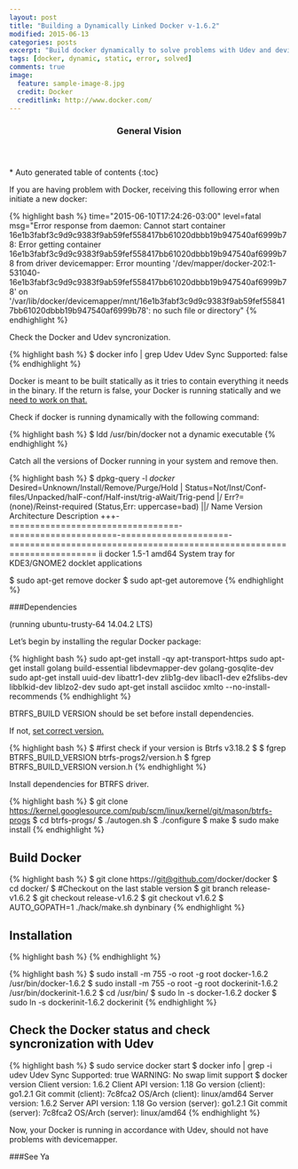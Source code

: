 ```yaml
---
layout: post
title: "Building a Dynamically Linked Docker v-1.6.2"
modified: 2015-06-13
categories: posts
excerpt: "Build docker dynamically to solve problems with Udev and devicemapper"
tags: [docker, dynamic, static, error, solved]
comments: true
image:
  feature: sample-image-8.jpg
  credit: Docker
  creditlink: http://www.docker.com/ 
---
```


<section id="table-of-contents" class="toc">
  <header>
    <h3>General Vision</h3>
  </header>
<div id="drawer" markdown="1">
*  Auto generated table of contents
{:toc}
</div>
</section><!-- /#table-of-contents -->

If you are having problem with Docker, receiving this following error when initiate a new docker:

{% highlight bash %}
time="2015-06-10T17:24:26-03:00" level=fatal msg="Error response from daemon: 
Cannot start container 16e1b3fabf3c9d9c9383f9ab59fef558417bb61020dbbb19b947540af6999b78:
Error getting container 16e1b3fabf3c9d9c9383f9ab59fef558417bb61020dbbb19b947540af6999b78 from driver devicemapper: 
Error mounting '/dev/mapper/docker-202:1-531040-16e1b3fabf3c9d9c9383f9ab59fef558417bb61020dbbb19b947540af6999b78' 
on '/var/lib/docker/devicemapper/mnt/16e1b3fabf3c9d9c9383f9ab59fef558417bb61020dbbb19b947540af6999b78': no such file or directory" 
{% endhighlight %}

Check the Docker and Udev syncronization.

{% highlight bash %}
$ docker info | grep Udev
Udev Sync Supported: false
{% endhighlight %}

Docker is meant to be built statically as it tries to contain everything it needs in the binary. If the return is false, your Docker is running statically and we <a href="https://github.com/docker/docker/issues/4036#issuecomment-111174341" target="_blank"> need to work on that.</a> 

Check if docker is running dynamically with the following command:

{% highlight bash %}
$ ldd /usr/bin/docker
not a dynamic executable
{% endhighlight %}

Catch all the versions of Docker running in your system and remove then.

{% highlight bash %}
$ dpkg-query -l *docker*
Desired=Unknown/Install/Remove/Purge/Hold
| Status=Not/Inst/Conf-files/Unpacked/halF-conf/Half-inst/trig-aWait/Trig-pend
|/ Err?=(none)/Reinst-required (Status,Err: uppercase=bad)
||/ Name                              Version               Architecture          Description
+++-=================================-=====================-=====================-=======================================================================
ii  docker                            1.5-1                 amd64                 System tray for KDE3/GNOME2 docklet applications

$ sudo apt-get remove docker
$ sudo apt-get autoremove
{% endhighlight %}

###Dependencies 

(running ubuntu-trusty-64 14.04.2 LTS)

Let’s begin by installing the regular Docker package:

{% highlight bash %}
sudo apt-get install -qy apt-transport-https
sudo apt-get install golang build-essential libdevmapper-dev golang-gosqlite-dev
sudo apt-get install uuid-dev libattr1-dev zlib1g-dev libacl1-dev e2fslibs-dev libblkid-dev liblzo2-dev
sudo apt-get install asciidoc xmlto --no-install-recommends
{% endhighlight %}

BTRFS_BUILD VERSION should be set before install dependencies.

If not, <a href="https://git.kernel.org/cgit/linux/kernel/git/kdave/btrfs-progs.git/tree/version.h.in"> set correct version.</a>

{% highlight bash %}
$ #first check if your version is Btrfs v3.18.2
$ 
$ fgrep BTRFS_BUILD_VERSION btrfs-progs2/version.h
$ fgrep BTRFS_BUILD_VERSION version.h
{% endhighlight %}

Install dependencies for BTRFS driver.

{% highlight bash %}
$ git clone https://kernel.googlesource.com/pub/scm/linux/kernel/git/mason/btrfs-progs
$ cd btrfs-progs/
$ ./autogen.sh
$ ./configure
$ make
$ sudo make install
{% endhighlight %}

## Build Docker

{% highlight bash %}
$ git clone https://git@github.com/docker/docker
$ cd docker/
$ #Checkout on the last stable version
$ git branch release-v1.6.2
$ git checkout release-v1.6.2
$ git checkout v1.6.2
$ AUTO_GOPATH=1 ./hack/make.sh dynbinary
{% endhighlight %}

## Installation

{% highlight bash %}
{% endhighlight %}

{% highlight bash %}
$ sudo install -m 755 -o root -g root docker-1.6.2 /usr/bin/docker-1.6.2
$ sudo install -m 755 -o root -g root dockerinit-1.6.2 /usr/bin/dockerinit-1.6.2
$ cd /usr/bin/
$ sudo ln -s docker-1.6.2 docker
$ sudo ln -s dockerinit-1.6.2 dockerinit
{% endhighlight %}

## Check the Docker status and check syncronization with Udev

{% highlight bash %}
$ sudo service docker start
$ docker info | grep -i udev
Udev Sync Supported: true
WARNING: No swap limit support
$ docker version
Client version: 1.6.2
Client API version: 1.18
Go version (client): go1.2.1
Git commit (client): 7c8fca2
OS/Arch (client): linux/amd64
Server version: 1.6.2
Server API version: 1.18
Go version (server): go1.2.1
Git commit (server): 7c8fca2
OS/Arch (server): linux/amd64
{% endhighlight %}


Now, your Docker is running in accordance with Udev, should not have problems with devicemapper.

###See Ya
